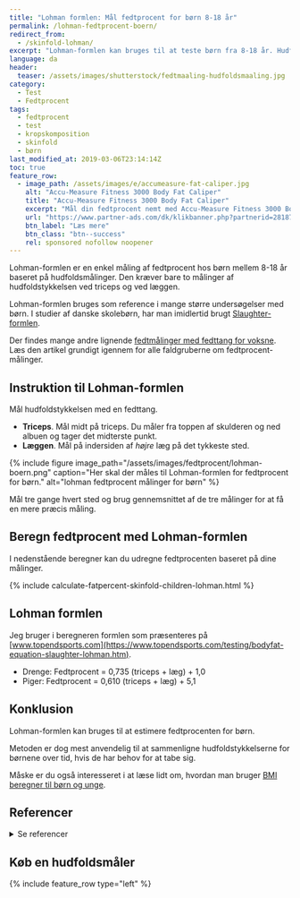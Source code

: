 ```yaml
---
title: "Lohman formlen: Mål fedtprocent for børn 8-18 år"
permalink: /lohman-fedtprocent-boern/
redirect_from:
  - /skinfold-lohman/
excerpt: "Lohman-formlen kan bruges til at teste børn fra 8-18 år. Hudfoldene måles ved triceps og på læggen."
language: da
header:
  teaser: /assets/images/shutterstock/fedtmaaling-hudfoldsmaaling.jpg
category:
  - Test
  - Fedtprocent
tags:
  - fedtprocent
  - test
  - kropskomposition
  - skinfold
  - børn
last_modified_at: 2019-03-06T23:14:14Z
toc: true
feature_row:
  - image_path: /assets/images/e/accumeasure-fat-caliper.jpg
    alt: "Accu-Measure Fitness 3000 Body Fat Caliper"
    title: "Accu-Measure Fitness 3000 Body Fat Caliper"
    excerpt: "Mål din fedtprocent nemt med Accu-Measure Fitness 3000 Body Fat Caliper. Fedttangen bliver brugt af mange amerikanske personlige trænere på grund af dens præcise målinger. Du kan både bruge den hjemme eller have den med på farten."
    url: "https://www.partner-ads.com/dk/klikbanner.php?partnerid=28187&bannerid=21411&htmlurl=https://shop.getbig.dk/fedttang"
    btn_label: "Læs mere"
    btn_class: "btn--success"
    rel: sponsored nofollow noopener
---
```


Lohman-formlen er en enkel måling af fedtprocent hos børn mellem 8-18 år baseret på hudfoldsmålinger. Den kræver bare to målinger af hudfoldstykkelsen ved triceps og ved læggen.

Lohman-formlen bruges som reference i mange større undersøgelser med børn. I studier af danske skolebørn, har man imidlertid brugt [Slaughter-formlen](/slaughter-fedtprocent-boern/).

Der findes mange andre lignende [fedtmålinger med fedttang for voksne](/skinfold/). Læs den artikel grundigt igennem for alle faldgruberne om fedtprocent-målinger.

## Instruktion til Lohman-formlen

Mål hudfoldstykkelsen med en fedttang.

- **Triceps**. Mål midt på triceps. Du måler fra toppen af skulderen og ned albuen og tager det midterste punkt.
- **Læggen**. Mål på indersiden af _højre_ læg på det tykkeste sted.

{% include figure image_path="/assets/images/fedtprocent/lohman-boern.png" caption="Her skal der måles til Lohman-formlen for fedtprocent for børn." alt="lohman fedtprocent målinger for børn" %}

Mål tre gange hvert sted og brug gennemsnittet af de tre målinger for at få en mere præcis måling.

## Beregn fedtprocent med Lohman-formlen

I nedenstående beregner kan du udregne fedtprocenten baseret på dine målinger.

{% include calculate-fatpercent-skinfold-children-lohman.html %}

## Lohman formlen

Jeg bruger i beregneren formlen som præsenteres på [www.topendsports.com](https://www.topendsports.com/testing/bodyfat-equation-slaughter-lohman.htm).

- Drenge: Fedtprocent = 0,735 (triceps + læg) + 1,0
- Piger: Fedtprocent = 0,610 (triceps + læg) + 5,1

## Konklusion

Lohman-formlen kan bruges til at estimere fedtprocenten for børn.

Metoden er dog mest anvendelig til at sammenligne hudfoldstykkelserne for børnene over tid, hvis de har behov for at tabe sig. 

Måske er du også interesseret i at læse lidt om, hvordan man bruger [BMI beregner til børn og unge](/bmi-beregner-boern-unge-teenagere/).

## Referencer

<details markdown="1">
  <summary>Se referencer</summary>

- Lohman, T.G.: The use of skinfolds to estimate body fatness on children and youth. Journal of physical education, recreation and dance, 58(9):67, 69, 1987.
- Slaughter, M. H., T. G. Lohman, R. A. Boileau, C. A. Horswill, R. J. Stillman, M. D. Van Loan, og D. A. Bemben. 2014. “[Skinfold Equations for Estimation of Body Fatness in Children and Youth](https://www.researchgate.net/publication/19931264_Skinfold_Equations_for_Estimation_of_Body_Fatness_in_Children_and_Youth)”. Human Biology 60 (5).
</details>

## Køb en hudfoldsmåler

{% include feature_row type="left" %}
